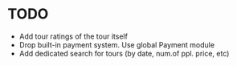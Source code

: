 TODO
=====

 * Add tour ratings of the tour itself
 * Drop built-in payment system. Use global Payment module
 * Add dedicated search for tours (by date, num.of ppl. price, etc)